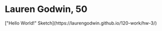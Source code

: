 <h1>Lauren Godwin, 50</h1>

<p> ["Hello World!" Sketch](https://laurengodwin.github.io/120-work/hw-3/)
